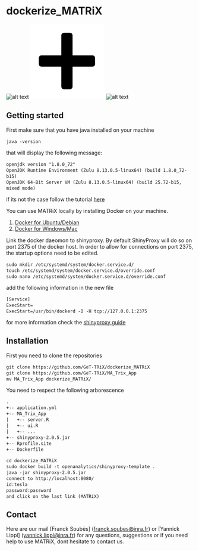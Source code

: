 # dockerize_MATRiX
![alt text](https://avatars0.githubusercontent.com/u/5429470?s=200&v=4 )
![alt text](img/plus-math.png)
![alt text](https://avatars2.githubusercontent.com/u/274806?s=200&v=4 )

## Getting started

First make sure that you have java installed on your machine 

```
java -version
```

that will display the following message:

```
openjdk version "1.8.0_72"
OpenJDK Runtime Environment (Zulu 8.13.0.5-linux64) (build 1.8.0_72-b15)
OpenJDK 64-Bit Server VM (Zulu 8.13.0.5-linux64) (build 25.72-b15, mixed mode)
```

if its not the case follow the tutorial [here](https://thishosting.rocks/install-java-ubuntu/)

You can use MATRiX locally by installing Docker on your machine.
1. [Docker for Ubuntu/Debian](https://docs.docker.com/install/linux/docker-ce/ubuntu/)
2. [Docker for Windows/Mac](https://www.docker.com/)

Link the docker daeomon to shinyproxy.
By default ShinyProxy will do so on port 2375 of the docker host. In order to allow for connections on port 2375, the startup options need to be edited.

```
sudo mkdir /etc/systemd/system/docker.service.d/
touch /etc/systemd/system/docker.service.d/override.conf
sudo nano /etc/systemd/system/docker.service.d/override.conf
```
add the following information in the new file

```
[Service]
ExecStart=
ExecStart=/usr/bin/dockerd -D -H tcp://127.0.0.1:2375
```
for more information check the [shinyproxy guide](https://www.shinyproxy.io/getting-started/)

## Installation


First you need to clone the repositories
```
git clone https://github.com/GeT-TRiX/dockerize_MATRiX
git clone https://github.com/GeT-TRiX/MA_Trix_App
mv MA_Trix_App dockerize_MATRiX/
```
You need to respect the following arborescence

```
.
+-- application.yml
+-- MA_Trix_App
|   +-- server.R
|   +-- ui.R
|   +-- ...
+-- shinyproxy-2.0.5.jar
+-- Rprofile.site
+-- Dockerfile
```

```
cd dockerize_MATRiX
sudo docker build -t openanalytics/shinyproxy-template .
java -jar shinyproxy-2.0.5.jar
connect to http://localhost:8080/
id:tesla
password:password
and click on the last link (MATRiX)
```

## Contact

Here are our mail [Franck Soubès] (franck.soubes@inra.fr) or [Yannick Lippi] (yannick.lippi@inra.fr) for any questions, suggestions or if you need help to use MATRiX, dont hesitate to contact us.
